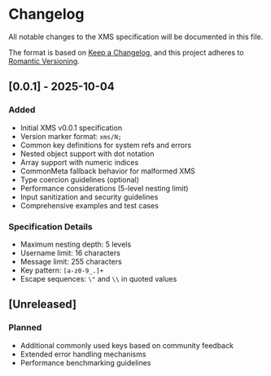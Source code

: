 # Changelog

All notable changes to the XMS specification will be documented in this file.

The format is based on [Keep a Changelog](https://keepachangelog.com/en/1.0.0/),
and this project adheres to [Romantic Versioning](https://romversioning.github.io/romver/).

## [0.0.1] - 2025-10-04

### Added

- Initial XMS v0.0.1 specification
- Version marker format: `xms/N;`
- Common key definitions for system refs and errors
- Nested object support with dot notation
- Array support with numeric indices
- CommonMeta fallback behavior for malformed XMS
- Type coercion guidelines (optional)
- Performance considerations (5-level nesting limit)
- Input sanitization and security guidelines
- Comprehensive examples and test cases

### Specification Details

- Maximum nesting depth: 5 levels
- Username limit: 16 characters
- Message limit: 255 characters
- Key pattern: `[a-z0-9_.]+`
- Escape sequences: `\"` and `\\` in quoted values

## [Unreleased]

### Planned

- Additional commonly used keys based on community feedback
- Extended error handling mechanisms
- Performance benchmarking guidelines
